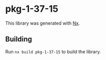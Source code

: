 # pkg-1-37-15

This library was generated with [Nx](https://nx.dev).

## Building

Run `nx build pkg-1-37-15` to build the library.
